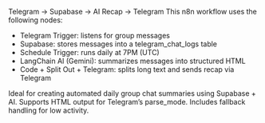 Telegram → Supabase → AI Recap → Telegram
This n8n workflow uses the following nodes:

- Telegram Trigger: listens for group messages
- Supabase: stores messages into a telegram_chat_logs table
- Schedule Trigger: runs daily at 7PM (UTC)
- LangChain AI (Gemini): summarizes messages into structured HTML
- Code + Split Out + Telegram: splits long text and sends recap via Telegram

Ideal for creating automated daily group chat summaries using Supabase + AI.
Supports HTML output for Telegram’s parse_mode. Includes fallback handling for low activity.